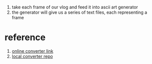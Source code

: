 1. take each frame of our vlog and feed it into ascii art generator
2. the generator will give us a series of text files, each representing a frame

# reference

1. [online converter link](https://www.ascii-art-generator.org/)
2. [local converter repo](https://github.com/TheZoraiz/ascii-image-converter/releases)
